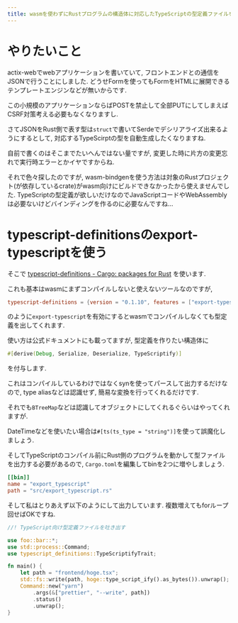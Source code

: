 ```yaml
---
title: wasmを使わずにRustプログラムの構造体に対応したTypeScriptの型定義ファイルを吐き出す
---
```


# やりたいこと

actix-webでwebアプリケーションを書いていて,
フロントエンドとの通信をJSONで行うことにしました.
どうせFormを使ってもFormをHTMLに展開できるテンプレートエンジンなどが無いからです.

この小規模のアプリケーションならばPOSTを禁止して全部PUTにしてしまえばCSRF対策考える必要もなくなりますし.

さてJSONをRust側で表す型は`struct`で書いてSerdeでデシリアライズ出来るようにするとして,
対応するTypeScirptの型を自動生成したくなりますね.

自前で書くのはそこまでたいへんではない量ですが,
変更した時に片方の変更忘れで実行時エラーとかイヤですからね.

それで色々探したのですが,
wasm-bindgenを使う方法は対象のRustプロジェクト(が依存しているcrate)がwasm向けにビルドできなかったから使えませんでした.
TypeScriptの型定義が欲しいだけなのでJavaScriptコードやWebAssemblyは必要ないけどバインディングを作るのに必要なんですね…

# typescript-definitionsのexport-typescriptを使う

そこで
[typescript-definitions - Cargo: packages for Rust](https://crates.io/crates/typescript-definitions)
を使います.

これも基本はwasmにまずコンパイルしないと使えないツールなのですが,

~~~toml
typescript-definitions = {version = "0.1.10", features = ["export-typescript"]}
~~~

のように`export-typescript`を有効にするとwasmでコンパイルしなくても型定義を出してくれます.

使い方は公式ドキュメントにも載ってますが,
型定義を作りたい構造体に

~~~rust
#[derive(Debug, Serialize, Deserialize, TypeScriptify)]
~~~

を付与します.

これはコンパイルしているわけではなくsynを使ってパースして出力するだけなので,
type aliasなどは認識せず,
簡易な変換を行ってくれるだけです.

それでも`BTreeMap`などは認識してオブジェクトにしてくれるぐらいはやってくれますが.

DateTimeなどを使いたい場合は`#[ts(ts_type = "string")]`を使って誤魔化しましょう.

そしてTypeScriptのコンパイル前にRust側のプログラムを動かして型ファイルを出力する必要があるので,
`Cargo.toml`を編集してbinを2つに増やしましょう.

~~~toml
[[bin]]
name = "export_typescript"
path = "src/export_typescript.rs"
~~~

そして私はとりあえず以下のようにして出力しています.
複数増えてもforループ回せばOKですね.

~~~rust
//! TypeScript向け型定義ファイルを吐き出す

use foo::bar::*;
use std::process::Command;
use typescript_definitions::TypeScriptifyTrait;

fn main() {
    let path = "frontend/hoge.tsx";
    std::fs::write(path, hoge::type_script_ify().as_bytes()).unwrap();
    Command::new("yarn")
        .args(&["prettier", "--write", path])
        .status()
        .unwrap();
}
~~~~
